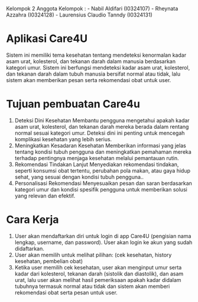 Kelompok 2 
Anggota Kelompok : - Nabil Aldifari (I0324107)
                   - Rheynata Azzahra (I0324128)
                   - Laurensius Claudio Tanndy (I0324131)

# Aplikasi Care4U
  Sistem ini memiliki tema kesehatan tentang mendeteksi kenormalan kadar asam urat, kolesterol, dan tekanan darah dalam manusia berdasarkan kategori umur. Sistem ini berfungsi mendeteksi kadar asam urat, kolesterol, dan tekanan darah dalam tubuh manusia bersifat normal atau tidak, lalu sistem akan memberikan pesan serta rekomendasi obat untuk user. 
# Tujuan pembuatan Care4u
1. Deteksi Dini Kesehatan
Membantu pengguna mengetahui apakah kadar asam urat, kolesterol, dan tekanan darah mereka berada dalam rentang normal sesuai kategori umur. Deteksi dini ini penting untuk mencegah komplikasi kesehatan yang lebih serius.
2. Meningkatkan Kesadaran Kesehatan
Memberikan informasi yang jelas tentang kondisi tubuh pengguna dan meningkatkan pemahaman mereka terhadap pentingnya menjaga kesehatan melalui pemantauan rutin.
3. Rekomendasi Tindakan Lanjut
Menyediakan rekomendasi tindakan, seperti konsumsi obat tertentu, perubahan pola makan, atau gaya hidup sehat, yang sesuai dengan kondisi tubuh pengguna..
4. Personalisasi Rekomendasi
Menyesuaikan pesan dan saran berdasarkan kategori umur dan kondisi spesifik pengguna untuk memberikan solusi yang relevan dan efektif.
# Cara Kerja
1. User akan mendaftarkan diri untuk login di app Care4U (pengisian nama lengkap, username, dan password). User akan login ke akun yang sudah didaftarkan.
2. User akan memilih untuk melihat pilihan: (cek kesehatan, history kesehatan, pembelian obat)
3. Ketika user memilih cek kesehatan, user akan menginput umur serta kadar dari kolesterol, tekanan darah (sistolik dan diastolik), dan asam urat, lalu user akan melihat hasil pemeriksaan apakah kadar didalam tubuhnya termasuk normal atau tidak dan sistem akan memberi rekomendasi obat serta pesan untuk user. 


